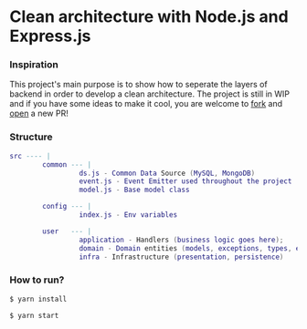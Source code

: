 <h1>Clean architecture with Node.js and Express.js</h1>

<h3>Inspiration</h3>

<p>This project's main purpose is to show how to seperate the layers of backend in order to develop a clean architecture. The project is still in WIP and if you have some ideas to make it cool, you are welcome to <a href='https://github.com/zayniddindev/clean-architecture/fork'>fork</a> and  <a href='https://github.com/zayniddindev/clean-architecture/pulls'>open</a> a new PR!</p>

<h3>Structure</h3>

```lua
src ---- |
        common --- |
                 ds.js - Common Data Source (MySQL, MongoDB)
                 event.js - Event Emitter used throughout the project
                 model.js - Base model class

        config --- |
                 index.js - Env variables

        user   --- |
                 application - Handlers (business logic goes here);
                 domain - Domain entities (models, exceptions, types, events);
                 infra - Infrastructure (presentation, persistence)
```

<h3>How to run?</h3>

```bash
$ yarn install
```

```bash
$ yarn start
```
